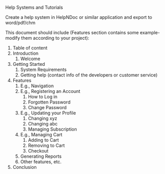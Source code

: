 Help Systems and Tutorials

Create a help system in HelpNDoc or similar application and export to word/pdf/chm

This document should include (Features section contains some example- modify them according to your project):

1.  Table of content
2.  Introduction
    1.  Welcome
3.  Getting Started
    1.  System Requirements
    2.  Getting help (contact info of the developers or customer service)
4.  Features
    1.  E.g., Navigation
    2.  E.g., Registering an Account
        1.  How to Log in
        2.  Forgotten Password
        3.  Change Password
    3.  E.g., Updating your Profile
        1.  Changing xyz
        2.  Changing abc
        3.  Managing Subscription
    4.  E.g., Managing Cart
        1.  Adding to Cart
        2.  Removing to Cart
        3.  Checkout
    5.  Generating Reports
    6.  Other features, etc.
5.  Conclusion